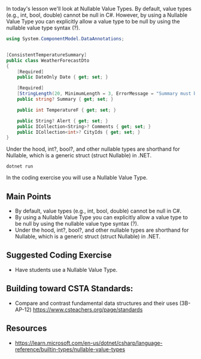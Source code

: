 In today's lesson we'll look at Nullable Value Types.  By default, value types (e.g., int, bool, double) cannot be null in C#. However, by using a Nullable Value Type you can explicitly allow a value type to be null by using the nullable value type syntax (?). 

``` cs
using System.ComponentModel.DataAnnotations;


[ConsistentTemperatureSummary]
public class WeatherForecastDto
{
    [Required]
    public DateOnly Date { get; set; }

    [Required]
    [StringLength(20, MinimumLength = 3, ErrorMessage = "Summary must be between 3 and 20 characters.")]
    public string? Summary { get; set; }

    public int TemperatureF { get; set; }

    public String? Alert { get; set; }
    public ICollection<String>? Comments { get; set; }
    public ICollection<int>? CityIds { get; set; }
}
```

Under the hood, int?, bool?, and other nullable types are shorthand for Nullable<T>, which is a generic struct (struct Nullable<T>) in .NET.

`dotnet run`

In the coding exercise you will use a Nullable Value Type.

## Main Points
- By default, value types (e.g., int, bool, double) cannot be null in C#.
- By using a Nullable Value Type you can explicitly allow a value type to be null by using the nullable value type syntax (?). 
- Under the hood, int?, bool?, and other nullable types are shorthand for Nullable<T>, which is a generic struct (struct Nullable<T>) in .NET.

## Suggested Coding Exercise
- Have students use a Nullable Value Type.

## Building toward CSTA Standards:
- Compare and contrast fundamental data structures and their uses (3B-AP-12) https://www.csteachers.org/page/standards


## Resources
- https://learn.microsoft.com/en-us/dotnet/csharp/language-reference/builtin-types/nullable-value-types